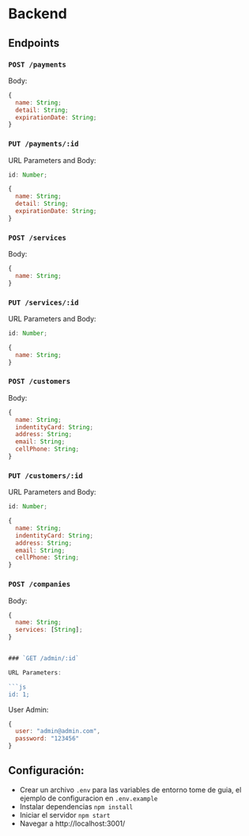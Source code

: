 # Backend

## Endpoints

### `POST /payments`

Body:

```js
{
  name: String;
  detail: String;
  expirationDate: String;
}
```

### `PUT /payments/:id`

URL Parameters and Body:

```js
id: Number;

{
  name: String;
  detail: String;
  expirationDate: String;
}
```

### `POST /services`

Body:

```js
{
  name: String;
}
```

### `PUT /services/:id`

URL Parameters and Body:

```js
id: Number;

{
  name: String;
}
```

### `POST /customers`

Body:

```js
{
  name: String;
  indentityCard: String;
  address: String;
  email: String;
  cellPhone: String;
}
```

### `PUT /customers/:id`

URL Parameters and Body:

```js
id: Number;

{
  name: String;
  indentityCard: String;
  address: String;
  email: String;
  cellPhone: String;
}
```

### `POST /companies`

Body:

````js
{
  name: String;
  services: [String];
}


### `GET /admin/:id`

URL Parameters:

```js
id: 1;
````

User Admin:

```js
{
  user: "admin@admin.com",
  password: "123456"
}
```

## Configuración:

- Crear un archivo `.env` para las variables de entorno tome de guia, el ejemplo de configuracion en `.env.example`
- Instalar dependencias `npm install`
- Iniciar el servidor `npm start`
- Navegar a http://localhost:3001/
